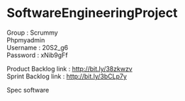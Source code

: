 # SoftwareEngineeringProject
Group : Scrummy <br>
Phpmyadmin <br>
Username : 20S2_g6 <br>
Password : xNib9gFf <br>

Product Backlog link : http://bit.ly/38zkwzv <br>
Sprint Backlog link : http://bit.ly/3bCLp7y

Spec software
